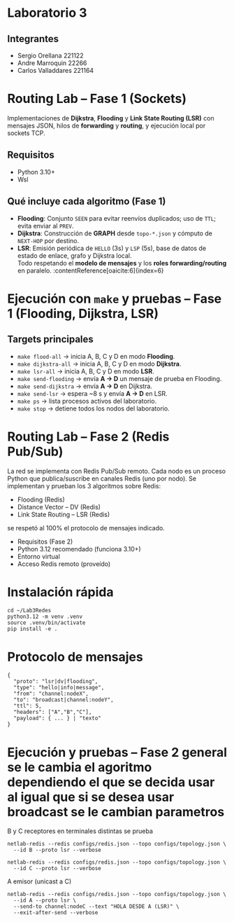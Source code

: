 # Laboratorio 3

## Integrantes

- Sergio Orellana 221122
- Andre Marroquin 22266
- Carlos Valladdares 221164

# Routing Lab – Fase 1 (Sockets)

Implementaciones de **Dijkstra**, **Flooding** y **Link State Routing (LSR)** con mensajes JSON,
hilos de **forwarding** y **routing**, y ejecución local por sockets TCP.

## Requisitos

- Python 3.10+
- Wsl

## Qué incluye cada algoritmo (Fase 1)

- **Flooding**: Conjunto `SEEN` para evitar reenvíos duplicados; uso de `TTL`; evita enviar al `PREV`.
- **Dijkstra**: Construcción de **GRAPH** desde `topo-*.json` y cómputo de `NEXT-HOP` por destino.
- **LSR**: Emisión periódica de `HELLO` (3s) y `LSP` (5s), base de datos de estado de enlace, grafo y Dijkstra local.  
  Todo respetando el **modelo de mensajes** y los **roles forwarding/routing** en paralelo. :contentReference[oaicite:6]{index=6}

# Ejecución con `make` y pruebas – Fase 1 (Flooding, Dijkstra, LSR)

## Targets principales

- `make flood-all` → inicia A, B, C y D en modo **Flooding**.
- `make dijkstra-all` → inicia A, B, C y D en modo **Dijkstra**.
- `make lsr-all` → inicia A, B, C y D en modo **LSR**.
- `make send-flooding` → envía **A → D** un mensaje de prueba en Flooding.
- `make send-dijkstra` → envía **A → D** en Dijkstra.
- `make send-lsr` → espera ~8 s y envía **A → D** en LSR.
- `make ps` → lista procesos activos del laboratorio.
- `make stop` → detiene todos los nodos del laboratorio.

# Routing Lab – Fase 2 (Redis Pub/Sub)

La red se implementa con Redis Pub/Sub remoto.
Cada nodo es un proceso Python que publica/suscribe en canales Redis (uno por nodo).
Se implementan y prueban los 3 algoritmos sobre Redis:

- Flooding (Redis)
- Distance Vector – DV (Redis)
- Link State Routing – LSR (Redis)

se respetó al 100% el protocolo de mensajes indicado.

- Requisitos (Fase 2)
- Python 3.12 recomendado (funciona 3.10+)
- Entorno virtual
- Acceso Redis remoto (proveído)

# Instalación rápida

```
cd ~/Lab3Redes
python3.12 -m venv .venv
source .venv/bin/activate
pip install -e .
```

# Protocolo de mensajes

```
{
  "proto": "lsr|dv|flooding",
  "type": "hello|info|message",
  "from": "channel:nodeX",     
  "to": "broadcast|channel:nodeY",
  "ttl": 5,
  "headers": ["A","B","C"],     
  "payload": { ... } | "texto"
}
```

# Ejecución y pruebas – Fase 2 general se le cambia el agoritmo dependiendo el que se decida usar al igual que si se desea usar broadcast se le cambian parametros
B y C receptores en terminales distintas se prueba
```
netlab-redis --redis configs/redis.json --topo configs/topology.json \
  --id B --proto lsr --verbose

netlab-redis --redis configs/redis.json --topo configs/topology.json \
  --id C --proto lsr --verbose
```

A emisor (unicast a C)

```
netlab-redis --redis configs/redis.json --topo configs/topology.json \
  --id A --proto lsr \
  --send-to channel:nodeC --text "HOLA DESDE A (LSR)" \
  --exit-after-send --verbose

```


